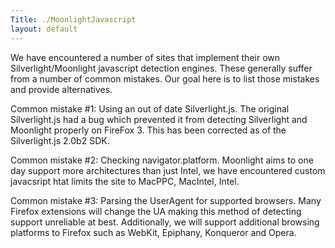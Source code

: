 ```yaml
---
Title: ./MoonlightJavascript
layout: default
---
```


We have encountered a number of sites that implement their own
Silverlight/Moonlight javascript detection engines. These generally
suffer from a number of common mistakes. Our goal here is to list those
mistakes and provide alternatives.

Common mistake \#1: Using an out of date Silverlight.js. The original
Silverlight.js had a bug which prevented it from detecting Silverlight
and Moonlight properly on FireFox 3. This has been corrected as of the
Silverlight.js 2.0b2 SDK.

Common mistake \#2: Checking navigator.platform. Moonlight aims to one
day support more architectures than just Intel, we have encountered
custom javacsript htat limits the site to MacPPC, MacIntel, Intel.

Common mistake \#3: Parsing the UserAgent for supported browsers. Many
Firefox extensions will change the UA making this method of detecting
support unreliable at best. Additionally, we will support additional
browsing platforms to Firefox such as WebKit, Epiphany, Konqueror and
Opera.
